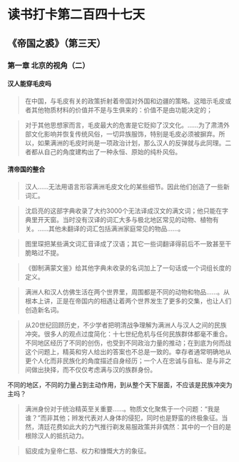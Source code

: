 读书打卡第二百四十七天
===

《帝国之裘》（第三天）
---

### 第一章 北京的视角（二）

#### 汉人能穿毛皮吗

> 在中国，与毛皮有关的政策折射着帝国对外国和边疆的策略。这暗示毛皮或者其他物质材料的价值并不是与生俱来的：价值不是由功能决定的；

> 对于其他思想家而言，毛皮最大的危害是它贬抑了汉文化。……为了肃清外部文化影响并恢复传统风俗，一切异族服饰，特别是毛皮必须被摒弃。所以，如果满洲的毛皮时尚是一项政治计划，那么汉人的反弹就与此同理。二者都从自己的角度建构出了一种永恒、原始的纯朴风俗。

#### 清帝国的整合

> 汉人……无法用语言形容满洲毛皮文化的某些细节。因此他们创造了一些新词汇。

> 沈启亮的这部字典收录了大约3000个无法译成汉文的满文词；他只能在字典里开天窗。当时没有汉译的词汇大多与极北地区常见的动物、植物有关。……其他未翻译的词汇包括满洲家庭常见的物品……。

> 图里琛把某些满文词汇音译成了汉语；其它一些词翻译得前后不一致甚至干脆略过不提。

> 《御制满蒙文鉴》给其他字典未收录的名词加上了一句话或一个词组长度的定义。

> 满洲人和汉人仿佛生活在两个世界里，周围都是不同的动物和物品……。从根本上讲，正是在帝国内的相遇让着两个世界发生了更多的交集，也让人们创造新名词。

> 从20世纪回顾历史，不少学者把明清战争理解为满洲人与汉人之间的民族冲突。很多人的观点过度简化：十七世纪危机与任何民族群体都毫不重合。不同地区经历了不同的创伤，也受到不同政治力量的推动；在到底为何而战这个问题上，精英和穷人给出的答案也不总是一致的。幸存者通常明确地从更个人化而非民族化的角度描述自身经历；一个人在忠诚与自私、是与非之间做出抉择，而不仅仅考虑满与汉的族群身份。

不同的地区，不同的力量占到主动作用，到从整个天下层面，不应该是民族冲突为主吗？

> 满洲身份对于统治精英至关重要……。物质文化聚焦于一个问题：“我是谁？”而非其他；辫发代表对人身体的侵犯，同时也是野蛮的终极象征。当然，清廷花费如此大的力气推行剃发易服政策并非偶然：其中的一个目的是根除汉人的抵抗动力。

> 貂皮成为皇帝仁慈、权力和慷慨大方的象征。